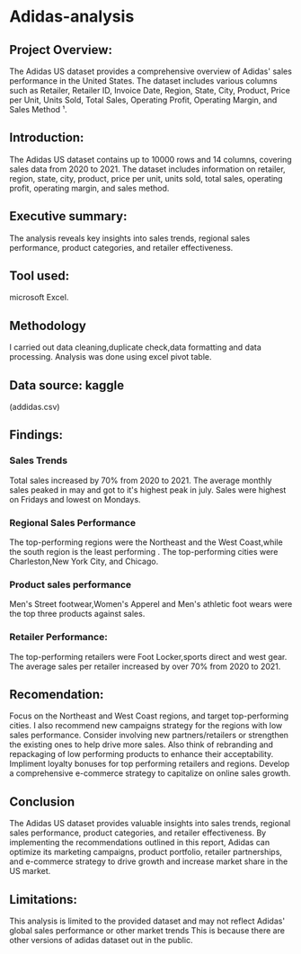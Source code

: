 # Adidas-analysis
## Project Overview:
The Adidas US dataset provides a comprehensive overview of Adidas' sales performance in the United States. The dataset includes various columns such as Retailer, Retailer ID, Invoice Date, Region, State, City, Product, Price per Unit, Units Sold, Total Sales, Operating Profit, Operating Margin, and Sales Method ¹.
## Introduction:
The Adidas US dataset contains up to 10000 rows and 14 columns, covering sales data from 2020 to 2021. The dataset includes information on retailer, region, state, city, product, price per unit, units sold, total sales, operating profit, operating margin, and sales method.
## Executive summary:
The analysis reveals key insights into sales trends, regional sales performance, product categories, and retailer effectiveness.
## Tool used:
microsoft Excel.
## Methodology
I carried out data cleaning,duplicate check,data formatting and data processing.
Analysis was done using excel pivot table.

## Data source: kaggle 
(addidas.csv)
## Findings:
### Sales Trends
 Total sales increased by 70% from 2020 to 2021.
 The average monthly sales peaked in may and got to it's highest peak in july.
 Sales were highest on Fridays and lowest on Mondays.
 ### Regional Sales Performance
 The top-performing regions were the Northeast  and the West Coast,while the south region is the least performing .
 The top-performing cities were Charleston,New York City,  and Chicago.
 ### Product sales performance
 Men's Street footwear,Women's Apperel and Men's athletic foot wears were the top three products against sales.
 ### Retailer Performance:
 The top-performing retailers were  Foot Locker,sports direct and west gear.
 The average sales per retailer increased by over 70% from 2020 to 2021.
 
## Recomendation: 
   
  Focus on the Northeast and West Coast regions, and target top-performing cities.
  I also recommend new campaigns strategy for the regions with low sales performance.
  Consider involving new partners/retailers or strengthen the existing ones to help drive more sales.
  Also think of rebranding and repackaging of low performing products to enhance their acceptability.
  Impliment loyalty bonuses for top performing retailers and regions.
  Develop a comprehensive e-commerce strategy to capitalize on online sales growth.
 ## Conclusion
The Adidas US dataset provides valuable insights into sales trends, regional sales performance, product categories, and retailer effectiveness. By implementing the recommendations outlined in this report, Adidas can optimize its marketing campaigns, product portfolio, retailer partnerships, and e-commerce strategy to drive growth and increase market share in the US market.
## Limitations:
This analysis is limited to the provided dataset and may not reflect Adidas' global sales performance or other market trends
This is because there are other versions of adidas dataset out in the public.

  
  






